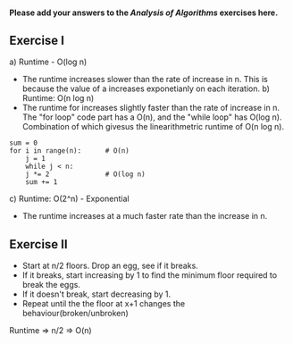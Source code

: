 #### Please add your answers to the ***Analysis of  Algorithms*** exercises here.

## Exercise I

a) Runtime - O(log n)
 - The runtime increases slower than the rate of increase in n. This is because the value of a increases exponetianly on each iteration.
b) Runtime: O(n log n)
 - The runtime for increases slightly faster than the rate of increase in n. The "for loop" code part has a O(n), and the "while loop" has O(log n). Combination of which givesus the linearithmetric runtime of O(n log n).

```
sum = 0
for i in range(n):      # O(n)
    j = 1
    while j < n:
    j *= 2              # O(log n)
    sum += 1
```

c) Runtime: O(2^n) - Exponential

- The runtime increases at a much faster rate than the increase in n.

## Exercise II

- Start at n/2 floors. Drop an egg, see  if it breaks.
- If it breaks, start increasing by 1 to find the minimum floor required to break the eggs.
- If it doesn't break, start decreasing by 1.
- Repeat until the the floor at x+1 changes the behaviour(broken/unbroken)

Runtime => n/2 => O(n)
